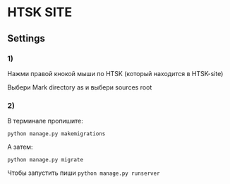 # HTSK SITE

## Settings
### 1)
Нажми правой кнокой мыши по HTSK (который находится в HTSK-site)

Выбери Mark directory as и выбери sources root
### 2)
В терминале пропишите:

``python manage.py makemigrations``

А затем:

``python manage.py migrate``

Чтобы запустить пиши
``python manage.py runserver``
